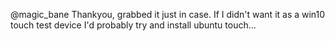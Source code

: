 @magic_bane Thankyou, grabbed it just in case. If I didn't want it as a win10 touch test device I'd probably try and install ubuntu touch...